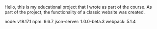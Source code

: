 
Hello, this is my educational project that I wrote as part of the course. As part of the project, the functionality of a classic website was created.

node: v18.17.1
npm: 9.6.7
json-server: 1.0.0-beta.3
webpack: 5.1.4
